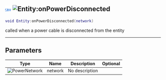 ## ![server](../../.gitbook/assets/server.png) ![Entity](./readme/entity "mention"):onPowerDisconnected

```lua
void Entity:onPowerDisconnected(network)
```

called when a power cable is disconnected from the entity

------
## Parameters

| Type   | Name | Description | Optional |
| ------ | ---- | ----------- | -------: |
| ![PowerNetwork](./readme/powernetwork "mention") | network | No description |  |

